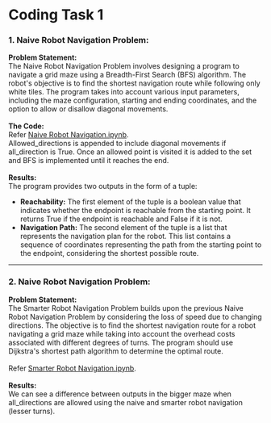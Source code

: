 # Coding Task 1
### 1. Naive Robot Navigation Problem:
**Problem Statement:**<br>
The Naive Robot Navigation Problem involves designing a program to navigate a grid maze using a Breadth-First Search (BFS) algorithm. The robot's objective is to find the shortest navigation route while following only white tiles. The program takes into account various input parameters, including the maze configuration, starting and ending coordinates, and the option to allow or disallow diagonal movements. <br><br>
**The Code:**<br>
Refer [Naive Robot Navigation.ipynb](/Coding%20Task%201/Naive%20Robot%20Navigation.ipynb).<br>
Allowed_directions is appended to include diagonal movements if all_direction is True. Once an allowed point is visited it is added to the set and BFS is implemented until it reaches the end. 
<br><br>
**Results:**<br>
The program provides two outputs in the form of a tuple:<br>

 - **Reachability:** The first element of the tuple is a boolean value that indicates whether the endpoint is reachable from the starting point. It returns True if the endpoint is reachable and False if it is not.
- **Navigation Path:** The second element of the tuple is a list that represents the navigation plan for the robot. This list contains a sequence of coordinates representing the path from the starting point to the endpoint, considering the shortest possible route.
****
### 2. Naive Robot Navigation Problem:
**Problem Statement:**<br>
The Smarter Robot Navigation Problem builds upon the previous Naive Robot Navigation Problem by considering the loss of speed due to changing directions. The objective is to find the shortest navigation route for a robot navigating a grid maze while taking into account the overhead costs associated with different degrees of turns. The program should use Dijkstra's shortest path algorithm to determine the optimal route.
<br>
<br>
Refer [Smarter Robot Navigation.ipynb](/Coding%20Task%201/Smarter%20Robot%20Navigation.ipynb).
<br><br>
**Results:** <br>
We can see a difference between outputs in the bigger maze when all_directions are allowed using the naive and smarter robot navigation (lesser turns).
